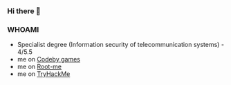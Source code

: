 ### Hi there 👋


### WHOAMI
- Specialist degree (Information security of telecommunication systems) - 4/5.5
- me on <a href="https://codeby.games/users/t3tsut3tsu">Codeby games</a>
- me on <a href="https://www.root-me.org/t3tsut3tsu?lang=ru#3dbebca9912ba815fc019f21e05bcaee">Root-me</a>
- me on <a href="https://tryhackme.com/r/p/t3tsut3tsu">TryHackMe</a>
  
<!--
**t3tsut3tsu/t3tsut3tsu** is a ✨ _special_ ✨ repository because its `README.md` (this file) appears on your GitHub profile.

Here are some ideas to get you started:

- 🔭 I’m currently working on ...
- 🌱 I’m currently learning ...
- 👯 I’m looking to collaborate on ...
- 🤔 I’m looking for help with ...
- 💬 Ask me about ...
- 📫 How to reach me: ...
- 😄 Pronouns: ...
- ⚡ Fun fact: ...
-->
